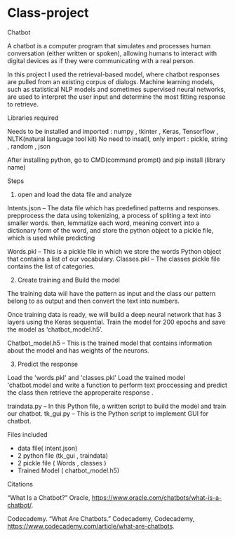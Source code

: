 # Class-project
Chatbot

A chatbot is a computer program that simulates and processes human conversation (either written or spoken), allowing humans to interact with digital devices as if they were communicating with a real person.

In this project I used the retrieval-based model, where chatbot responses are pulled from an existing corpus of dialogs. Machine learning models, such as statistical NLP models and sometimes supervised neural networks, are used to interpret the user input and determine the most fitting response to retrieve.

Libraries required

Needs to be installed and imported : numpy , tkinter , Keras, Tensorflow , NLTK(natural language tool kit)
No need to insatll, only import : pickle, string , random , json

After installing python, go to CMD(command prompt) and pip install (library name)

Steps

1) open and load the data file and analyze

  Intents.json – The data file which has predefined patterns and responses.
  prepprocess the data using tokenizing, a process of spliting a text into smaller words.
  then, lemmatize each word, meaning convert into a dictionary form of the word, and store the python object to a pickle file, which is    used while predicting
  
Words.pkl – This is a pickle file in which we store the words Python object that contains a list of our vocabulary.
Classes.pkl – The classes pickle file contains the list of categories.

2) Create training and Build the model

The training data wiil have the pattern as input and the class our pattern belong to as output and then convert the text into numbers.

Once training data is ready, we will build a deep neural network that has 3 layers using the Keras sequential. Train the model for 200 epochs and save the model as ‘chatbot_model.h5’.

Chatbot_model.h5 – This is the trained model that contains information about the model and has weights of the neurons.

3) Predict the response

Load the 'words.pkl' and 'classes.pkl'
Load the trained model 'chatbot.model and write a function to perform text proccessing and predict the class then retrieve the approperaite response . 


traindata.py – In this Python file, a written script to build the model and train our chatbot.
tk_gui.py – This is the Python script to implement GUI for chatbot.

 
 
Files included
- data file( intent.json)
- 2 python file (tk_gui , traindata)
- 2 pickle file ( Words , classes )
-  Trained Model ( chatbot_model.h5)
 
 
 Citations
 
 “What Is a Chatbot?” Oracle, https://www.oracle.com/chatbots/what-is-a-chatbot/.
 
 Codecademy. “What Are Chatbots.” Codecademy, Codecademy, https://www.codecademy.com/article/what-are-chatbots. 
 

